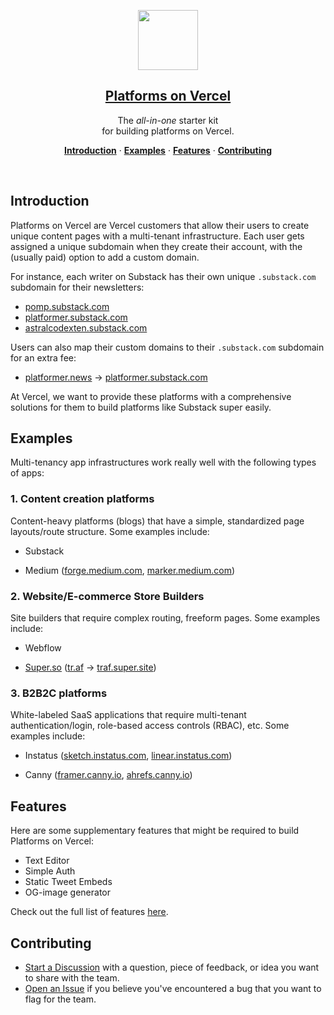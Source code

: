 <p align="center">
  <a href="https://vercel.com/platforms">
    <img src="https://assets.vercel.com/image/upload/v1588805858/repositories/vercel/logo.png" height="96">
    <h2 align="center">Platforms on Vercel</h2>
  </a>
</p>

<p align="center">
  The <em>all-in-one</em> starter kit <br/>
  for building platforms on Vercel.
</p>

<p align="center">
  <a href="#introduction"><strong>Introduction</strong></a> ·
  <a href="#examples"><strong>Examples</strong></a> ·
  <a href="#features"><strong>Features</strong></a> ·
  <a href="#contributing"><strong>Contributing</strong></a>
</p>
<br/>

## Introduction

Platforms on Vercel are Vercel customers that allow their users to create unique content pages with a multi-tenant infrastructure. Each user gets assigned a unique subdomain when they create their account, with the (usually paid) option to add a custom domain.

For instance, each writer on Substack has their own unique `.substack.com` subdomain for their newsletters:

- [pomp.substack.com](http://pomp.substack.com/)
- [platformer.substack.com](http://platformer.substack.com/)
- [astralcodexten.substack.com](http://astralcodexten.substack.com/)

Users can also map their custom domains to their `.substack.com` subdomain for an extra fee:

- [platformer.news](http://platformer.news) → [platformer.substack.com](http://platformer.substack.com/)

At Vercel, we want to provide these platforms with a comprehensive solutions for them to build platforms like Substack super easily.

## Examples

Multi-tenancy app infrastructures work really well with the following types of apps:

### 1. Content creation platforms

Content-heavy platforms (blogs) that have a simple, standardized page layouts/route structure. Some examples include:

- Substack

- Medium ([forge.medium.com](http://forge.medium.com/), [marker.medium.com](https://marker.medium.com/))

### 2. Website/E-commerce Store Builders

Site builders that require complex routing, freeform pages. Some examples include:

- Webflow

- [Super.so](http://super.so) ([tr.af](https://tr.af) → [traf.super.site](https://traf.super.site))

### 3. B2B2C platforms

White-labeled SaaS applications that require multi-tenant authentication/login, role-based access controls (RBAC), etc. Some examples include:

- Instatus ([sketch.instatus.com](http://sketch.instatus.com/), [linear.instatus.com](http://linear.instatus.com/))

- Canny ([framer.canny.io](https://framer.canny.io/), [ahrefs.canny.io](http://ahrefs.canny.io/))

## Features

Here are some supplementary features that might be required to build Platforms on Vercel:

- Text Editor
- Simple Auth
- Static Tweet Embeds
- OG-image generator

Check out the full list of features [here](./features).

## Contributing

- [Start a Discussion](https://github.com/vercel-customer-feedback/platforms/discussions) with a question, piece of feedback, or idea you want to share with the team.
- [Open an Issue](https://github.com/vercel-customer-feedback/platforms/issues) if you believe you've encountered a bug that you want to flag for the team.
